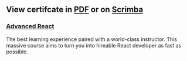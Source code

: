 ## View certifcate in [PDF](https://github.mndev.eu/Certificates/blob/main/Scrimba/Advanced%20React/CERTIFICATE%20OF%20COMPLETION%20-%20Advanced%20React.pdf) or on [Scrimba](https://scrimba.com/certificate/uMDvNVUG/greact)

### [Advanced React](https://scrimba.com/learn/react)

The best learning experience paired with a world-class instructor. This massive course aims to turn you into hireable React developer as fast as possible.
